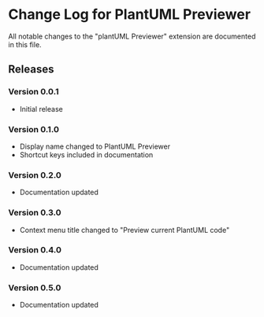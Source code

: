 # Change Log for PlantUML Previewer

All notable changes to the "plantUML Previewer" extension are documented in this file.

## Releases

### Version 0.0.1

- Initial release
  
### Version 0.1.0

- Display name changed to PlantUML Previewer
- Shortcut keys included in documentation

### Version 0.2.0

- Documentation updated
  
### Version 0.3.0

- Context menu title changed to "Preview current PlantUML code"
  
### Version 0.4.0

- Documentation updated

### Version 0.5.0

- Documentation updated
  